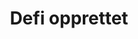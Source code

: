 ---
title: Defi opprettet
tags: defi
year: 2015
sources:
  - http://www.mn.uio.no/ifi/livet-rundt-studiene/organisasjoner/defi.html UiO
view: none
---